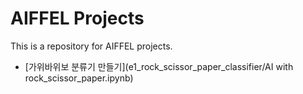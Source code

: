 # AIFFEL Projects

This is a repository for AIFFEL projects.

* [가위바위보 분류기 만들기](e1_rock_scissor_paper_classifier/AI with rock_scissor_paper.ipynb)
